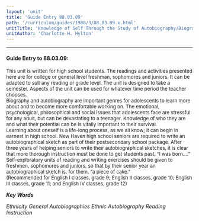 ```yaml
---
layout: 'unit'
title: 'Guide Entry 88.03.09'
path: '/curriculum/guides/1988/3/88.03.09.x.html'
unitTitle: 'Knowledge of Self Through the Study of Autobiography/Biography'
unitAuthor: 'Charlotte H. Hylton'
---
```


<body>
<hr/>
 <h4>
  Guide Entry to 88.03.09:
 </h4>
 <font size="-1">
  <dl>
   <dt>
    This unit is written for high school students. The readings and activities presented here are for college or general level freshman, sophomores and juniors. It can be adapted to suit any reading or grade level. The unit is designed to take a semester. Aspects of the unit can be used for whatever time period the teacher chooses.
    <dt>
     Biography and autobiography are important genres for adolescents to learn more about and to become more comfortable working on. The emotional, psychological, philosophical and social issues that adolescents face are stressful for any adult, but can be devastating to a teenager. Knowledge of who they are and what their potential can be is vitally important to their survival.
     <dt>
      Learning about oneself is a life-long process, as we all know; it can begin in earnest in high school. New Haven high school seniors are required to write an autobiographical sketch as part of their postsecondary school package. After three years of helping seniors to write their autobiographical sketches, it is clear that more thorough instruction must be done to get students past, “I was born....” Self-exploratory units of reading and writing exercises should be given to freshmen, sophomores and juniors, so that by their senior year an autobiographical sketch is, for them, “a piece of cake.”
      <dt>
       (Recommended for English I classes, grade 9; English II classes, grade 10; English III classes, grade 11; and English IV classes, grade 12)
      </dt>
     </dt>
    </dt>
   </dt>
  </dl>
 </font>
 <p>
  <b>
   <i>
    Key Words
   </i>
  </b>
  <br/>
 </p>
 <p>
  <i>
   Ethnicity General Autobiographies Ethnic Autobiography Reading Instruction
  </i>
 </p>

</body>
